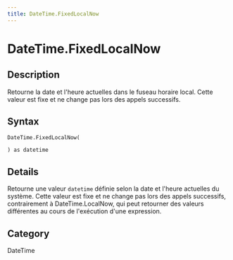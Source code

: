 ```yaml
---
title: DateTime.FixedLocalNow
---
```


# DateTime.FixedLocalNow


## Description

Retourne la date et l&#39;heure actuelles dans le fuseau horaire local. Cette valeur est fixe et ne change pas lors des appels successifs.


## Syntax

```powerquery
DateTime.FixedLocalNow(

) as datetime
```


## Details

Retourne une valeur <code>datetime</code> définie selon la date et l'heure actuelles du système. Cette valeur est fixe et ne change pas lors des appels successifs, contrairement à DateTime.LocalNow, qui peut retourner des valeurs différentes au cours de l'exécution d'une expression.



## Category
DateTime
